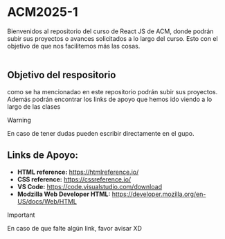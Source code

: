 # ACM2025-1

Bienvenidos al repositorio del curso de React JS de ACM, donde podrán subir sus proyectos o avances solicitados a lo largo del curso. Esto con el objetivo de que nos facilitemos más las cosas.<br><br>

## Objetivo del respositorio
como se ha mencionadao en este repositorio podrán subir sus proyectos. Además podrán encontrar los links de apoyo que hemos ido viendo a lo largo de las clases

>[!WARNING]
>En caso de tener dudas pueden escribir directamente en el gupo.

## Links de Apoyo:
* **HTML reference:** https://htmlreference.io/ 
* **CSS reference:**  https://cssreference.io/
* **VS Code:** https://code.visualstudio.com/download
* **Modzilla Web Developer HTML:** https://developer.mozilla.org/en-US/docs/Web/HTML

>[!IMPORTANT]
>En caso de que falte algún link, favor avisar XD